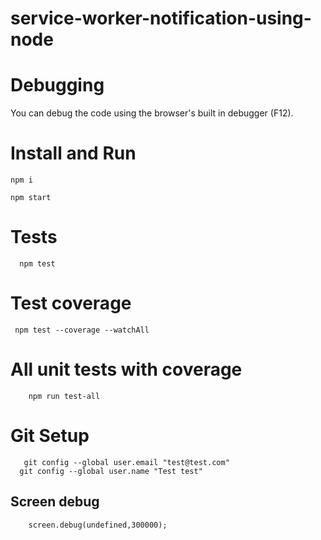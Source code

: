 # service-worker-notification-using-node

# Debugging
You can debug the code using the browser's built in debugger (F12).

# Install and Run
```
npm i

npm start
```

# Tests
```
  npm test
```

# Test coverage
 ```
  npm test --coverage --watchAll   
```

# All unit tests with coverage
```
    npm run test-all
```

# Git Setup
```
   git config --global user.email "test@test.com"
  git config --global user.name "Test test"
```

## Screen debug
```
    screen.debug(undefined,300000);
```

